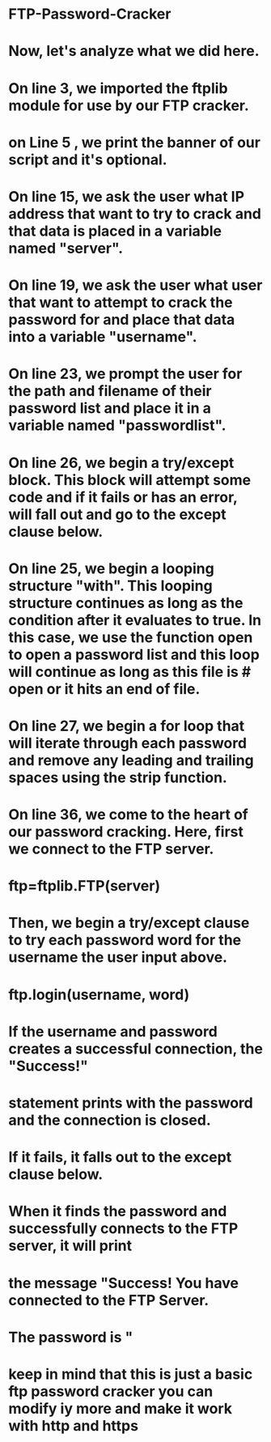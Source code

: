# FTP-Password-Cracker
# Now, let's analyze what we did here.

# On line 3, we imported the ftplib module for use by our FTP cracker.

# on Line 5 , we print the banner of our script and it's optional.

# On line 15, we ask the user what IP address that want to try to crack and that data is placed in a variable named "server".

# On line 19, we ask the user what user that want to attempt to crack the password for and place that data into a variable "username".

# On line 23, we prompt the user for the path and filename of their password list and place it in a variable named "passwordlist".

# On line 26, we begin a try/except block. This block will attempt some code and if it fails or has an error, will fall out and go to the except clause below.

# On line 25, we begin a looping structure "with". This looping structure continues as long as the condition after it evaluates to true. In this case, we use the function open to open a password list and this loop will continue as long as this file is # open or it hits an end of file.

# On line 27, we begin a for loop that will iterate through each password and remove any leading and trailing spaces using the strip function.

# On line 36, we come to the heart of our password cracking. Here, first we connect to the FTP server.

# ftp=ftplib.FTP(server)

# Then, we begin a try/except clause to try each password word for the username the user input above.

# ftp.login(username, word)

# If the username and password creates a successful connection, the "Success!" 
# statement prints with the password and the connection is closed. 
# If it fails, it falls out to the except clause below.

# When it finds the password and successfully connects to the FTP server, it will print 
# the message "Success! You have connected to the FTP Server.
# The password is <password>"

# keep in mind that this is just a basic ftp password cracker you can modify iy more and make it work with http and https
